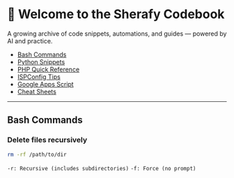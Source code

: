# 🧠 Welcome to the Sherafy Codebook

A growing archive of code snippets, automations, and guides — powered by AI and practice.

- [Bash Commands](#bash-commands)
- [Python Snippets](#python-snippets)
- [PHP Quick Reference](#php-quick-reference)
- [ISPConfig Tips](#ispconfig-tips)
- [Google Apps Script](#google-apps-script)
- [Cheat Sheets](#cheat-sheets)

---

## Bash Commands

### Delete files recursively
```bash
rm -rf /path/to/dir
```
`-r: Recursive (includes subdirectories)`
`-f: Force (no prompt)`
